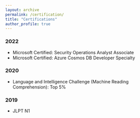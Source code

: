```yaml
---
layout: archive
permalink: /certification/
title: "Certifications"
author_profile: true
---
```


### 2022
- Microsoft Certified: Security Operations Analyst Associate
- Microsoft Certified: Azure Cosmos DB Developer Specialty

### 2020
- Language and Intelligence Challenge (Machine Reading Comprehension): Top 5%

### 2019
- JLPT N1
